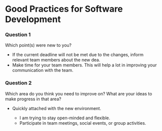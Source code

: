 # Good Practices for Software Development

### Question 1

Which point(s) were new to you?

- If the current deadline will not be met due to the changes, inform relevant team members about the new dea.
- Make time for your team members. This will help a lot in improving your communication with the team.
### Question 2
Which area do you think you need to improve on? What are your ideas to make progress in that area?

- Quickly attached with the new environment.
    
    - I am trying to stay open-minded and flexible.
    - Participate in team meetings, social events, or group activities.
